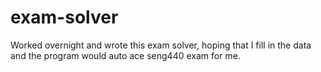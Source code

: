 # exam-solver
Worked overnight and wrote this exam solver, hoping that I fill in the data and the program would auto ace seng440 exam for me. 
